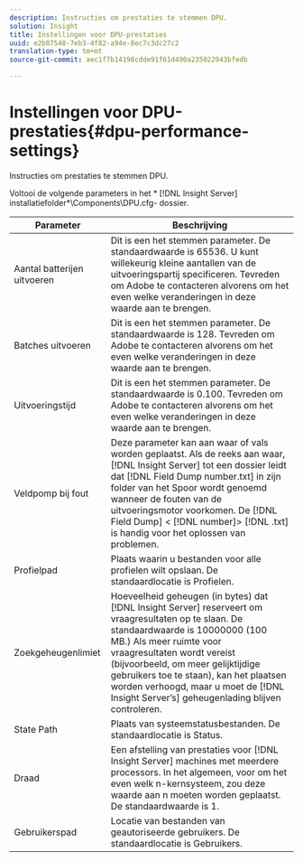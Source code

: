 ```yaml
---
description: Instructies om prestaties te stemmen DPU.
solution: Insight
title: Instellingen voor DPU-prestaties
uuid: e2b87548-7eb3-4f82-a94e-8ec7c3dc27c2
translation-type: tm+mt
source-git-commit: aec1f7b14198cdde91f61d490a235022943bfedb

---
```



# Instellingen voor DPU-prestaties{#dpu-performance-settings}

Instructies om prestaties te stemmen DPU.

Voltooi de volgende parameters in het * [!DNL Insight Server] installatiefolder*\Components\DPU.cfg- dossier.

| Parameter | Beschrijving |
|---|---|
| Aantal batterijen uitvoeren | Dit is een het stemmen parameter. De standaardwaarde is 65536. U kunt willekeurig kleine aantallen van de uitvoeringspartij specificeren. Tevreden om Adobe te contacteren alvorens om het even welke veranderingen in deze waarde aan te brengen. |
| Batches uitvoeren | Dit is een het stemmen parameter. De standaardwaarde is 128. Tevreden om Adobe te contacteren alvorens om het even welke veranderingen in deze waarde aan te brengen. |
| Uitvoeringstijd | Dit is een het stemmen parameter. De standaardwaarde is 0.100. Tevreden om Adobe te contacteren alvorens om het even welke veranderingen in deze waarde aan te brengen. |
| Veldpomp bij fout | Deze parameter kan aan waar of vals worden geplaatst. Als de reeks aan waar, [!DNL Insight Server] tot een dossier leidt dat [!DNL Field Dump number.txt] in zijn folder van het Spoor wordt genoemd wanneer de fouten van de uitvoeringsmotor voorkomen. De [!DNL Field Dump] &lt; [!DNL number]> [!DNL .txt] is handig voor het oplossen van problemen. |
| Profielpad | Plaats waarin u bestanden voor alle profielen wilt opslaan. De standaardlocatie is Profielen\. |
| Zoekgeheugenlimiet | Hoeveelheid geheugen (in bytes) dat [!DNL Insight Server] reserveert om vraagresultaten op te slaan. De standaardwaarde is 10000000 (100 MB.) Als meer ruimte voor vraagresultaten wordt vereist (bijvoorbeeld, om meer gelijktijdige gebruikers toe te staan), kan het plaatsen worden verhoogd, maar u moet de [!DNL Insight Server’s] geheugenlading blijven controleren. |
| State Path | Plaats van systeemstatusbestanden. De standaardlocatie is Status\. |
| Draad | Een afstelling van prestaties voor [!DNL Insight Server] machines met meerdere processors. In het algemeen, voor om het even welk n-kernsysteem, zou deze waarde aan n moeten worden geplaatst. De standaardwaarde is 1. |
| Gebruikerspad | Locatie van bestanden van geautoriseerde gebruikers. De standaardlocatie is Gebruikers\. |

